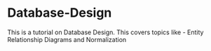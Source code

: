 # Database-Design
This is a tutorial on Database Design. This covers topics like - Entity Relationship Diagrams and Normalization
